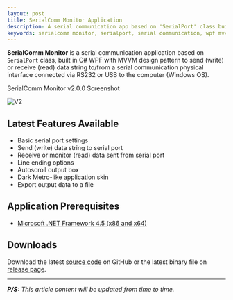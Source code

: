 ```yaml
---
layout: post
title: SerialComm Monitor Application
description: A serial communication app based on 'SerialPort' class built in C# WPF with MVVM design pattern.
keywords: serialcomm monitor, serialport, serial communication, wpf mvvm
---
```


**SerialComm Monitor** is a serial communication application based on `SerialPort` class, built in C# WPF with MVVM design pattern to send (write) or receive (read) data string to/from a serial communication physical interface connected via RS232 or USB to the computer (Windows OS).

SerialComm Monitor v2.0.0 Screenshot

![V2](http://i.imgur.com/eSRqhDP.png)

## Latest Features Available

- Basic serial port settings
- Send (write) data string to serial port
- Receive or monitor (read) data sent from serial port
- Line ending options
- Autoscroll output box
- Dark Metro-like application skin
- Export output data to a file

## Application Prerequisites

- [Microsoft .NET Framework 4.5 (x86 and x64)](https://www.microsoft.com/en-us/download/details.aspx?id=30653)

## Downloads

Download the latest [source code](https://github.com/heiswayi/SerialComm) on GitHub or the latest binary file on [release page](https://github.com/heiswayi/SerialComm/releases).

---

_**P/S:** This article content will be updated from time to time._
